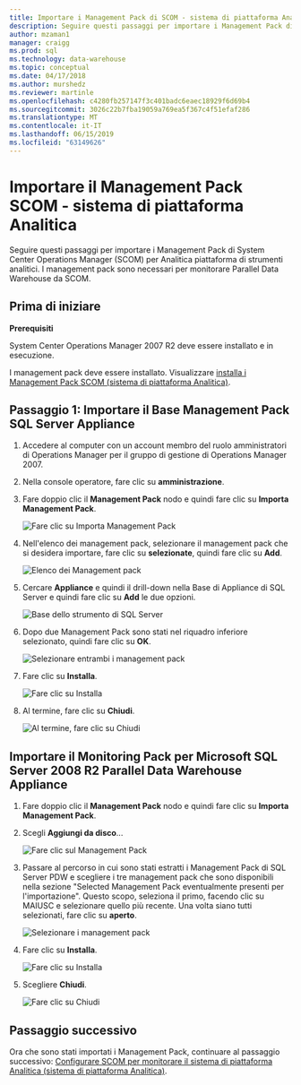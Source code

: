 ```yaml
---
title: Importare i Management Pack di SCOM - sistema di piattaforma Analitica | Microsoft Docs
description: Seguire questi passaggi per importare i Management Pack di System Center Operations Manager (SCOM) per Analitica piattaforma di strumenti analitici. I management pack sono necessari per monitorare Parallel Data Warehouse da SCOM.
author: mzaman1
manager: craigg
ms.prod: sql
ms.technology: data-warehouse
ms.topic: conceptual
ms.date: 04/17/2018
ms.author: murshedz
ms.reviewer: martinle
ms.openlocfilehash: c4280fb257147f3c401badc6eaec18929f6d69b4
ms.sourcegitcommit: 3026c22b7fba19059a769ea5f367c4f51efaf286
ms.translationtype: MT
ms.contentlocale: it-IT
ms.lasthandoff: 06/15/2019
ms.locfileid: "63149626"
---
```

# <a name="import-the-scom-management-pack---analytics-platform-system"></a>Importare il Management Pack SCOM - sistema di piattaforma Analitica
Seguire questi passaggi per importare i Management Pack di System Center Operations Manager (SCOM) per Analitica piattaforma di strumenti analitici. I management pack sono necessari per monitorare Parallel Data Warehouse da SCOM. 
  
## <a name="BeforeBegin"></a>Prima di iniziare  
**Prerequisiti**  
  
System Center Operations Manager 2007 R2 deve essere installato e in esecuzione.  
  
I management pack deve essere installato. Visualizzare [installa i Management Pack SCOM &#40;sistema di piattaforma Analitica&#41;](install-the-scom-management-packs.md).  
  
## <a name="Step1"></a>Passaggio 1: Importare il Base Management Pack SQL Server Appliance  
  
1.  Accedere al computer con un account membro del ruolo amministratori di Operations Manager per il gruppo di gestione di Operations Manager 2007.  
  
2.  Nella console operatore, fare clic su **amministrazione**.  
  
3.  Fare doppio clic il **Management Pack** nodo e quindi fare clic su **Importa Management Pack**.  
  
    ![Fare clic su Importa Management Pack](./media/import-the-scom-management-pack-for-pdw/SCOM_IMP.png "SCOM")  
  
4.  Nell'elenco dei management pack, selezionare il management pack che si desidera importare, fare clic su **selezionate**, quindi fare clic su **Add**.  
  
    ![Elenco dei Management pack](./media/import-the-scom-management-pack-for-pdw/SCOM_IMP2.png "SCOM_IMP2")  
  
5.  Cercare **Appliance** e quindi il drill-down nella Base di Appliance di SQL Server e quindi fare clic su **Add** le due opzioni.  
  
    ![Base dello strumento di SQL Server](./media/import-the-scom-management-pack-for-pdw/SCOM_IMP3.png "SCOM_IMP3")  
  
6.  Dopo due Management Pack sono stati nel riquadro inferiore selezionato, quindi fare clic su **OK**.  
  
    ![Selezionare entrambi i management pack](./media/import-the-scom-management-pack-for-pdw/SCOM_IMP4.png "SCOM_IMP4")  
  
7.  Fare clic su **Installa**.  
  
    ![Fare clic su Installa](./media/import-the-scom-management-pack-for-pdw/SCOM_IMP5.png "SCOM_IMP5")  
  
8.  Al termine, fare clic su **Chiudi**.  
  
    ![Al termine, fare clic su Chiudi](./media/import-the-scom-management-pack-for-pdw/SCOM_IMP6.png "SCOM_IMP6")  
  
## <a name="Step2"></a>Importare il Monitoring Pack per Microsoft SQL Server 2008 R2 Parallel Data Warehouse Appliance  
  
1.  Fare doppio clic il **Management Pack** nodo e quindi fare clic su **Importa Management Pack**.  
  
2.  Scegli **Aggiungi da disco**...  
  
    ![Fare clic sul Management Pack](./media/import-the-scom-management-pack-for-pdw/SCOM_PDW.png "SCOM_PDW")  
  
3.  Passare al percorso in cui sono stati estratti i Management Pack di SQL Server PDW e scegliere i tre management pack che sono disponibili nella sezione "Selected Management Pack eventualmente presenti per l'importazione". Questo scopo, seleziona il primo, facendo clic su MAIUSC e selezionare quello più recente. Una volta siano tutti selezionati, fare clic su **aperto**.  
  
    ![Selezionare i management pack](./media/import-the-scom-management-pack-for-pdw/SCOM_PDW2.png "SCOM_PDW2")  
  
4.  Fare clic su **Installa**.  
  
    ![Fare clic su Installa](./media/import-the-scom-management-pack-for-pdw/SCOM_PDW3.png "SCOM_PDW3")  
  
5.  Scegliere **Chiudi**.  
  
    ![Fare clic su Chiudi](./media/import-the-scom-management-pack-for-pdw/SCOM_PDW4.png "SCOM_PDW4")  
  
## <a name="next-step"></a>Passaggio successivo  
Ora che sono stati importati i Management Pack, continuare al passaggio successivo: [Configurare SCOM per monitorare il sistema di piattaforma Analitica &#40;sistema di piattaforma Analitica&#41;](configure-scom-to-monitor-analytics-platform-system.md).  
  
<!-- MISSING LINKS ## See Also  
[Common Metadata Query Examples &#40;SQL Server PDW&#41;](../sqlpdw/common-metadata-query-examples-sql-server-pdw.md)  -->  
  
